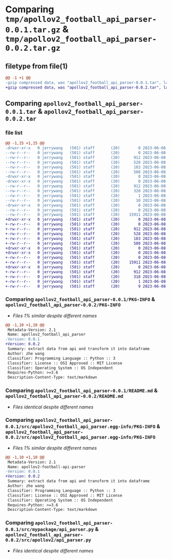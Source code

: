 # Comparing `tmp/apollov2_football_api_parser-0.0.1.tar.gz` & `tmp/apollov2_football_api_parser-0.0.2.tar.gz`

## filetype from file(1)

```diff
@@ -1 +1 @@
-gzip compressed data, was "apollov2_football_api_parser-0.0.1.tar", last modified: Thu Jun  8 16:39:12 2023, max compression
+gzip compressed data, was "apollov2_football_api_parser-0.0.2.tar", last modified: Thu Jun  8 16:49:23 2023, max compression
```

## Comparing `apollov2_football_api_parser-0.0.1.tar` & `apollov2_football_api_parser-0.0.2.tar`

### file list

```diff
@@ -1,15 +1,15 @@
-drwxr-xr-x   0 jerrywang   (501) staff       (20)        0 2023-06-08 16:39:12.821295 apollov2_football_api_parser-0.0.1/
--rw-r--r--   0 jerrywang   (501) staff       (20)        0 2023-06-08 16:25:55.000000 apollov2_football_api_parser-0.0.1/LICENSE
--rw-r--r--   0 jerrywang   (501) staff       (20)      912 2023-06-08 16:39:12.821429 apollov2_football_api_parser-0.0.1/PKG-INFO
--rw-r--r--   0 jerrywang   (501) staff       (20)      528 2023-06-08 16:30:33.000000 apollov2_football_api_parser-0.0.1/README.md
--rw-r--r--   0 jerrywang   (501) staff       (20)      103 2023-06-08 16:27:29.000000 apollov2_football_api_parser-0.0.1/pyproject.toml
--rw-r--r--   0 jerrywang   (501) staff       (20)      508 2023-06-08 16:39:12.821869 apollov2_football_api_parser-0.0.1/setup.cfg
-drwxr-xr-x   0 jerrywang   (501) staff       (20)        0 2023-06-08 16:39:12.819151 apollov2_football_api_parser-0.0.1/src/
-drwxr-xr-x   0 jerrywang   (501) staff       (20)        0 2023-06-08 16:39:12.820522 apollov2_football_api_parser-0.0.1/src/apollov2_football_api_parser.egg-info/
--rw-r--r--   0 jerrywang   (501) staff       (20)      912 2023-06-08 16:39:12.000000 apollov2_football_api_parser-0.0.1/src/apollov2_football_api_parser.egg-info/PKG-INFO
--rw-r--r--   0 jerrywang   (501) staff       (20)      320 2023-06-08 16:39:12.000000 apollov2_football_api_parser-0.0.1/src/apollov2_football_api_parser.egg-info/SOURCES.txt
--rw-r--r--   0 jerrywang   (501) staff       (20)        1 2023-06-08 16:39:12.000000 apollov2_football_api_parser-0.0.1/src/apollov2_football_api_parser.egg-info/dependency_links.txt
--rw-r--r--   0 jerrywang   (501) staff       (20)       10 2023-06-08 16:39:12.000000 apollov2_football_api_parser-0.0.1/src/apollov2_football_api_parser.egg-info/top_level.txt
-drwxr-xr-x   0 jerrywang   (501) staff       (20)        0 2023-06-08 16:39:12.820833 apollov2_football_api_parser-0.0.1/src/mypackage/
--rw-r--r--   0 jerrywang   (501) staff       (20)        0 2023-06-08 16:30:28.000000 apollov2_football_api_parser-0.0.1/src/mypackage/__init__.py
--rw-r--r--   0 jerrywang   (501) staff       (20)    15911 2023-06-08 16:30:31.000000 apollov2_football_api_parser-0.0.1/src/mypackage/api_parser.py
+drwxr-xr-x   0 jerrywang   (501) staff       (20)        0 2023-06-08 16:49:23.425166 apollov2_football_api_parser-0.0.2/
+-rw-r--r--   0 jerrywang   (501) staff       (20)        0 2023-06-08 16:25:55.000000 apollov2_football_api_parser-0.0.2/LICENSE
+-rw-r--r--   0 jerrywang   (501) staff       (20)      912 2023-06-08 16:49:23.425255 apollov2_football_api_parser-0.0.2/PKG-INFO
+-rw-r--r--   0 jerrywang   (501) staff       (20)      528 2023-06-08 16:30:33.000000 apollov2_football_api_parser-0.0.2/README.md
+-rw-r--r--   0 jerrywang   (501) staff       (20)      103 2023-06-08 16:27:29.000000 apollov2_football_api_parser-0.0.2/pyproject.toml
+-rw-r--r--   0 jerrywang   (501) staff       (20)      508 2023-06-08 16:49:23.425615 apollov2_football_api_parser-0.0.2/setup.cfg
+drwxr-xr-x   0 jerrywang   (501) staff       (20)        0 2023-06-08 16:49:23.422825 apollov2_football_api_parser-0.0.2/src/
+drwxr-xr-x   0 jerrywang   (501) staff       (20)        0 2023-06-08 16:49:23.423714 apollov2_football_api_parser-0.0.2/src/apollov2/
+-rw-r--r--   0 jerrywang   (501) staff       (20)        0 2023-06-08 16:48:32.000000 apollov2_football_api_parser-0.0.2/src/apollov2/__init__.py
+-rw-r--r--   0 jerrywang   (501) staff       (20)    15911 2023-06-08 16:30:31.000000 apollov2_football_api_parser-0.0.2/src/apollov2/api_parser.py
+drwxr-xr-x   0 jerrywang   (501) staff       (20)        0 2023-06-08 16:49:23.425010 apollov2_football_api_parser-0.0.2/src/apollov2_football_api_parser.egg-info/
+-rw-r--r--   0 jerrywang   (501) staff       (20)      912 2023-06-08 16:49:23.000000 apollov2_football_api_parser-0.0.2/src/apollov2_football_api_parser.egg-info/PKG-INFO
+-rw-r--r--   0 jerrywang   (501) staff       (20)      318 2023-06-08 16:49:23.000000 apollov2_football_api_parser-0.0.2/src/apollov2_football_api_parser.egg-info/SOURCES.txt
+-rw-r--r--   0 jerrywang   (501) staff       (20)        1 2023-06-08 16:49:23.000000 apollov2_football_api_parser-0.0.2/src/apollov2_football_api_parser.egg-info/dependency_links.txt
+-rw-r--r--   0 jerrywang   (501) staff       (20)        9 2023-06-08 16:49:23.000000 apollov2_football_api_parser-0.0.2/src/apollov2_football_api_parser.egg-info/top_level.txt
```

### Comparing `apollov2_football_api_parser-0.0.1/PKG-INFO` & `apollov2_football_api_parser-0.0.2/PKG-INFO`

 * *Files 1% similar despite different names*

```diff
@@ -1,10 +1,10 @@
 Metadata-Version: 2.1
 Name: apollov2_football_api_parser
-Version: 0.0.1
+Version: 0.0.2
 Summary: extract data from api and transform it into dataframe
 Author: zhe wang
 Classifier: Programming Language :: Python :: 3
 Classifier: License :: OSI Approved :: MIT License
 Classifier: Operating System :: OS Independent
 Requires-Python: >=3.6
 Description-Content-Type: text/markdown
```

### Comparing `apollov2_football_api_parser-0.0.1/README.md` & `apollov2_football_api_parser-0.0.2/README.md`

 * *Files identical despite different names*

### Comparing `apollov2_football_api_parser-0.0.1/src/apollov2_football_api_parser.egg-info/PKG-INFO` & `apollov2_football_api_parser-0.0.2/src/apollov2_football_api_parser.egg-info/PKG-INFO`

 * *Files 1% similar despite different names*

```diff
@@ -1,10 +1,10 @@
 Metadata-Version: 2.1
 Name: apollov2-football-api-parser
-Version: 0.0.1
+Version: 0.0.2
 Summary: extract data from api and transform it into dataframe
 Author: zhe wang
 Classifier: Programming Language :: Python :: 3
 Classifier: License :: OSI Approved :: MIT License
 Classifier: Operating System :: OS Independent
 Requires-Python: >=3.6
 Description-Content-Type: text/markdown
```

### Comparing `apollov2_football_api_parser-0.0.1/src/mypackage/api_parser.py` & `apollov2_football_api_parser-0.0.2/src/apollov2/api_parser.py`

 * *Files identical despite different names*

